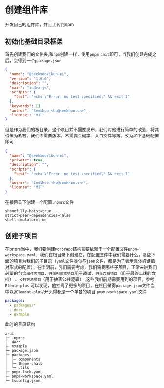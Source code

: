 # 创建组件库

开发自己的组件库，并且上传到npm

## 初始化基础目录框架

首先创建我们的文件夹,和`npm`创建一样，使用`pnpm init`即可，当我们创建完成之后，会得到一个`package.json`

```json
{
  "name": "@seekhoo/ikun-ui",
  "version": "1.0.0",
  "description": "",
  "main": "index.js",
  "scripts": {
    "test": "echo \"Error: no test specified\" && exit 1"
  },
  "keywords": [],
  "author": "Seekhoo <hu@seekhoo.cn>",
  "license": "MIT"
}

```

但是作为我们的根目录，这个项目并不需要发布，我们对他进行简单的改造，将其设置为私有，我们不需要版本，不需要关键字、入口文件等等，改为如下基础配置即可

```json
{
  "name": "@seekhoo/ikun-ui",
  "private": true,
  "description": "",
  "scripts": {
    "test": "echo \"Error: no test specified\" && exit 1"
  },
  "author": "Seekhoo <hu@seekhoo.cn>",
  "license": "MIT"
}
```

在根目录下创建一个配置`.npmrc`文件

```.npmrc
shamefully-hoist=true
strict-peer-dependencies=false
shell-emulator=true
```

## 创建子项目

在pnpm当中，我们要创建`Monorepo`结构需要依赖于一个配置文件`pnpm-workspace.yaml`，我们在根目录下创建它，在配置文件中我们需要什么，哪些下面的项目为我们的子目录（`yaml`文件类似与`json`文件，都是为了表示具体的键值对形式的配置），在申明前，我们需要考虑，我们需要哪些子项目，正常来讲我们必要的包含`组件库项目`、`开发时预览项目`用于调试、`开发文档项目`（用于最终上线的文档） 、`公共方法项目`（用于抽离公共逻辑） ,这些我们前期需要用到的项目，参考 `Elemtn-plus` 可以发现，他抽离了更多的项目，在根目录得`package.json`文件当中以`@Element-plus/`开头得都是一个单独的项目
`pnpm-workspace.yaml`文件

```yaml
packages:
  - packages/*
  - docs
  - example

```

此时的目录结构

```text
x-ui
├─ .npmrc
├─ docs
├─ example
├─ package.json
├─ packages
│  ├─ components
│  ├─ theme-chalk
│  └─ utils
├─ pnpm-lock.yaml
├─ pnpm-workspace.yaml
└─ tsconfig.json
```
